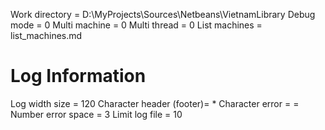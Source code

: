 Work directory = D:\MyProjects\Sources\Netbeans\VietnamLibrary
Debug mode = 0
Multi machine = 0
Multi thread = 0
List machines = list_machines.md
# Log Information
Log width size = 120
Character header (footer)= *
Character error = =
Number error space = 3
Limit log file = 10
